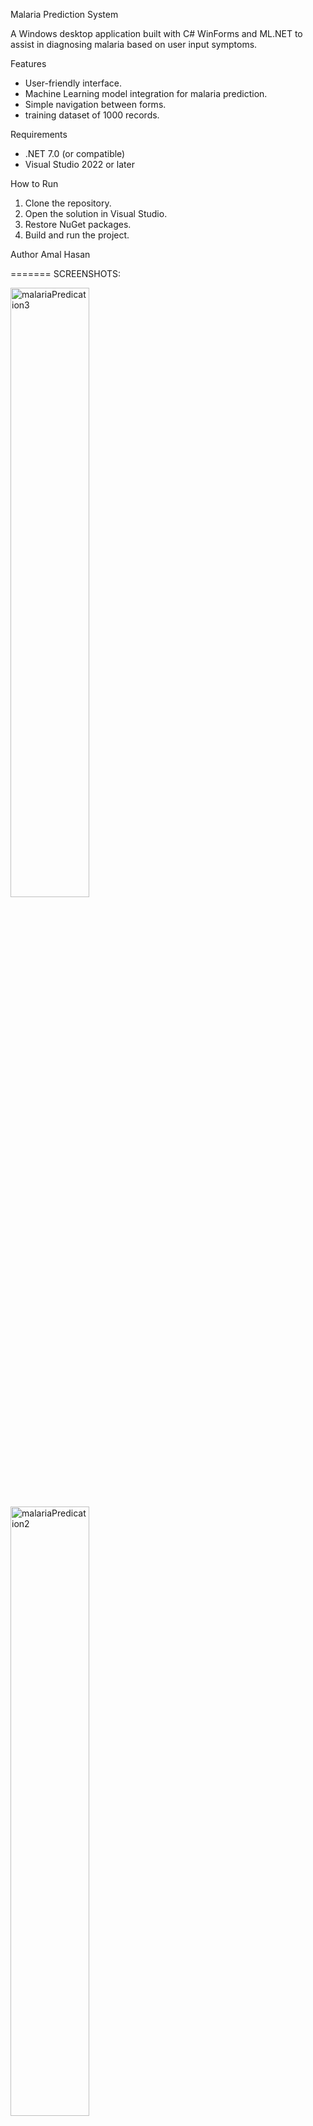 Malaria Prediction System

A Windows desktop application built with C# WinForms and ML.NET to assist in diagnosing malaria based on user input symptoms.

 Features
- User-friendly interface.
- Machine Learning model integration for malaria prediction.
- Simple navigation between forms.
- training dataset of 1000 records.

 Requirements
- .NET 7.0 (or compatible)
- Visual Studio 2022 or later

 How to Run
1. Clone the repository.
2. Open the solution in Visual Studio.
3. Restore NuGet packages.
4. Build and run the project.

 Author
Amal Hasan

=======
SCREENSHOTS:



<img width=50% alt="malariaPredication3" src="https://github.com/user-attachments/assets/0698d487-4689-4503-aa45-873dd8b6fe72" />
<img width=50%  alt="malariaPredication2" src="https://github.com/user-attachments/assets/e5e0ff16-77b2-4ea8-9dd3-a6b29e07c14a" />
<img width=50%  alt="malariaPredication1" src="https://github.com/user-attachments/assets/1fe0f966-342b-46c7-954b-ba591d9eaff9" />
<img width=50%  alt="malariaPredication4" src="https://github.com/user-attachments/assets/c2160442-74d7-45fe-b971-a8013f58e174" />
>>>>>>> 067a557cc7173f39d1f1826556ad9c89f60b5466
